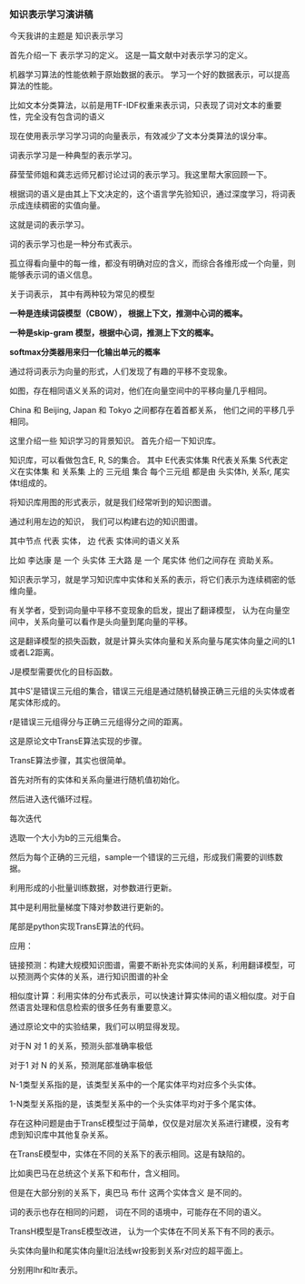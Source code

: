 ### 知识表示学习演讲稿

今天我讲的主题是  知识表示学习

首先介绍一下 表示学习的定义。 这是一篇文献中对表示学习的定义。

机器学习算法的性能依赖于原始数据的表示。 学习一个好的数据表示，可以提高算法的性能。

比如文本分类算法，以前是用TF-IDF权重来表示词，只表现了词对文本的重要性，完全没有包含词的语义

现在使用表示学习学习词的向量表示，有效减少了文本分类算法的误分率。

词表示学习是一种典型的表示学习。

薛莹莹师姐和龚志远师兄都讨论过词的表示学习。我这里帮大家回顾一下。

根据词的语义是由其上下文决定的，这个语言学先验知识，通过深度学习，将词表示成连续稠密的实值向量。

这就是词的表示学习。

词的表示学习也是一种分布式表示。

孤立得看向量中的每一维，都没有明确对应的含义，而综合各维形成一个向量，则能够表示词的语义信息。

关于词表示， 其中有两种较为常见的模型

**一种是连续词袋模型（CBOW）， 根据上下文，推测中心词的概率。**

**一种是skip-gram 模型，根据中心词，推测上下文的概率。**

**softmax分类器用来归一化输出单元的概率**



通过将词表示为向量的形式，人们发现了有趣的平移不变现象。

如图，存在相同语义关系的词对，他们在向量空间中的平移向量几乎相同。

China 和 Beijing, Japan 和 Tokyo 之间都存在着首都关系， 他们之间的平移几乎相同。



这里介绍一些 知识学习的背景知识。 首先介绍一下知识库。

知识库，可以看做包含E, R, S的集合。 其中 E代表实体集   R代表关系集    S代表定义在实体集 和 关系集 上的 三元组 集合  每个三元组 都是由 头实体h,  关系r,  尾实体t组成的。



将知识库用图的形式表示，就是我们经常听到的知识图谱。

通过利用左边的知识， 我们可以构建右边的知识图谱。 

其中节点 代表 实体，  边 代表 实体间的语义关系

比如 李达康 是 一个 头实体  王大路 是 一个 尾实体 他们之间存在 资助关系。



知识表示学习，就是学习知识库中实体和关系的表示，将它们表示为连续稠密的低维向量。

有关学者，受到词向量中平移不变现象的启发，提出了翻译模型， 认为在向量空间中，关系向量可以看作是头向量到尾向量的平移。



这是翻译模型的损失函数，就是计算头实体向量和关系向量与尾实体向量之间的L1或者L2距离。

J是模型需要优化的目标函数。

其中S'是错误三元组的集合，错误三元组是通过随机替换正确三元组的头实体或者尾实体形成的。

r是错误三元组得分与正确三元组得分之间的距离。



这是原论文中TransE算法实现的步骤。

TransE算法步骤，其实也很简单。

首先对所有的实体和关系向量进行随机值初始化。

然后进入迭代循环过程。

每次迭代

选取一个大小为b的三元组集合。

然后为每个正确的三元组，sample一个错误的三元组，形成我们需要的训练数据。

利用形成的小批量训练数据，对参数进行更新。

其中是利用批量梯度下降对参数进行更新的。

尾部是python实现TransE算法的代码。

应用：

链接预测：构建大规模知识图谱，需要不断补充实体间的关系，利用翻译模型，可以预测两个实体的关系，进行知识图谱的补全

相似度计算：利用实体的分布式表示，可以快速计算实体间的语义相似度。对于自然语言处理和信息检索的很多任务有重要意义。



通过原论文中的实验结果，我们可以明显得发现。

对于N 对 1 的关系，预测头部准确率极低

对于1 对 N 的关系，预测尾部准确率极低

 N-1类型关系指的是，该类型关系中的一个尾实体平均对应多个头实体。

1-N类型关系指的是，该类型关系中的一个头实体平均对于多个尾实体。

存在这种问题是由于TransE模型过于简单，仅仅是对层次关系进行建模，没有考虑到知识库中其他复杂关系。



在TransE模型中，实体在不同的关系下的表示相同。这是有缺陷的。

比如奥巴马在总统这个关系下和布什，含义相同。 

但是在大部分别的关系下，奥巴马 布什 这两个实体含义 是不同的。

词的表示也存在相同的问题， 词在不同的语境中，可能存在不同的语义。

TransH模型是TransE模型改进， 认为一个实体在不同关系下有不同的表示。

头实体向量lh和尾实体向量lt沿法线wr投影到关系r对应的超平面上。

分别用lhr和ltr表示。




